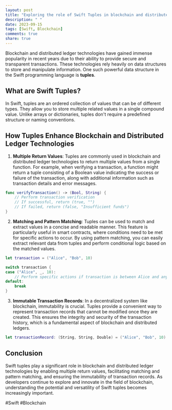 ```yaml
---
layout: post
title: "Exploring the role of Swift Tuples in blockchain and distributed ledger technologies."
description: " "
date: 2023-09-15
tags: [Swift, Blockchain]
comments: true
share: true
---
```


Blockchain and distributed ledger technologies have gained immense popularity in recent years due to their ability to provide secure and transparent transactions. These technologies rely heavily on data structures to store and manipulate information. One such powerful data structure in the Swift programming language is **tuples**.

## What are Swift Tuples?

In Swift, tuples are an ordered collection of values that can be of different types. They allow you to store multiple related values in a single compound value. Unlike arrays or dictionaries, tuples don't require a predefined structure or naming conventions.

## How Tuples Enhance Blockchain and Distributed Ledger Technologies

1. **Multiple Return Values**: Tuples are commonly used in blockchain and distributed ledger technologies to return multiple values from a single function. For example, when verifying a transaction, a function might return a tuple consisting of a Boolean value indicating the success or failure of the transaction, along with additional information such as transaction details and error messages.

```swift
func verifyTransaction() -> (Bool, String) {
    // Perform transaction verification
    // If successful, return (true, "")
    // If failed, return (false, "Insufficient funds")
}
```

2. **Matching and Pattern Matching**: Tuples can be used to match and extract values in a concise and readable manner. This feature is particularly useful in smart contracts, where conditions need to be met for specific actions to occur. By using pattern matching, you can easily extract relevant data from tuples and perform conditional logic based on the matched values.

```swift
let transaction = ("Alice", "Bob", 10)

switch transaction {
case ("Alice", _, 10):
    // Perform specific actions if transaction is between Alice and any user for the amount of 10
default:
    break
}
```

3. **Immutable Transaction Records**: In a decentralized system like blockchain, immutability is crucial. Tuples provide a convenient way to represent transaction records that cannot be modified once they are created. This ensures the integrity and security of the transaction history, which is a fundamental aspect of blockchain and distributed ledgers.

```swift
let transactionRecord: (String, String, Double) = ("Alice", "Bob", 10)
```

## Conclusion

Swift tuples play a significant role in blockchain and distributed ledger technologies by enabling multiple return values, facilitating matching and pattern matching, and ensuring the immutability of transaction records. As developers continue to explore and innovate in the field of blockchain, understanding the potential and versatility of Swift tuples becomes increasingly important.

#Swift #Blockchain